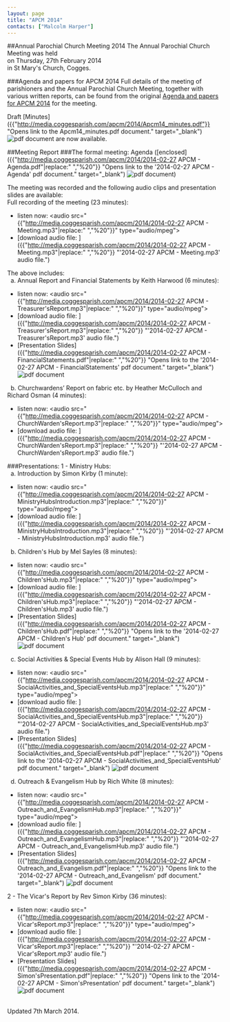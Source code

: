 ```yaml
---
layout: page
title: "APCM 2014"
contacts: ["Malcolm Harper"]
---
```

##Annual Parochial Church Meeting 2014
The Annual Parochial Church Meeting was held<br>
on Thursday, 27th February 2014<br>
in St Mary's Church, Cogges.

###Agenda and papers for APCM 2014 
Full details of the meeting of parishioners and the Annual Parochial Church Meeting, together with various written reports, can be found
from the original [Agenda and papers for APCM 2014](agenda.html "Opens link to the 'Agenda and papers for APCM 2014' page") for the meeting.

Draft [Minutes]({{"http://media.coggesparish.com/apcm/2014/Apcm14_minutes.pdf"}} "Opens link to the Apcm14_minutes.pdf document." target="_blank") <img src="http://media.coggesparish.com/img/pdf.gif" alt="pdf document"> are now available.


##Meeting Report
###The formal meeting:
Agenda ([enclosed]({{"http://media.coggesparish.com/apcm/2014/2014-02-27 APCM - Agenda.pdf"|replace:" ","%20"}} "Opens link to the '2014-02-27 APCM - Agenda' pdf document." target="_blank") <img src="http://media.coggesparish.com/img/pdf.gif" alt="pdf document">)

The meeting was recorded and the following audio clips and presentation slides are available:<br>
Full recording of the meeting (23 minutes):
- listen now: <audio src="{{"http://media.coggesparish.com/apcm/2014/2014-02-27 APCM - Meeting.mp3"|replace:" ","%20"}}" type="audio/mpeg"></audio>
- [download audio file: ]({{"http://media.coggesparish.com/apcm/2014/2014-02-27 APCM - Meeting.mp3"|replace:" ","%20"}} "'2014-02-27 APCM - Meeting.mp3' audio file.")

The above includes:<br>
&nbsp;&nbsp;a. Annual Report and Financial Statements by Keith Harwood (6 minutes):
- listen now: <audio src="{{"http://media.coggesparish.com/apcm/2014/2014-02-27 APCM - Treasurer'sReport.mp3"|replace:" ","%20"}}" type="audio/mpeg"></audio>
- [download audio file: ]({{"http://media.coggesparish.com/apcm/2014/2014-02-27 APCM - Treasurer'sReport.mp3"|replace:" ","%20"}} "'2014-02-27 APCM - Treasurer'sReport.mp3' audio file.")
- [Presentation Slides]({{"http://media.coggesparish.com/apcm/2014/2014-02-27 APCM - FinancialStatements.pdf"|replace:" ","%20"}} "Opens link to the '2014-02-27 APCM - FinancialStatements' pdf document." target="_blank") <img src="http://media.coggesparish.com/img/pdf.gif" alt="pdf document">

&nbsp;&nbsp;b. Churchwardens’ Report on fabric etc. by Heather McCulloch and Richard Osman (4 minutes):
- listen now: <audio src="{{"http://media.coggesparish.com/apcm/2014/2014-02-27 APCM - ChurchWarden'sReport.mp3"|replace:" ","%20"}}" type="audio/mpeg"></audio>
- [download audio file: ]({{"http://media.coggesparish.com/apcm/2014/2014-02-27 APCM - ChurchWarden'sReport.mp3"|replace:" ","%20"}} "'2014-02-27 APCM - ChurchWarden'sReport.mp3' audio file.")

###Presentations:
1 - Ministry Hubs:<br>
&nbsp;&nbsp;a. Introduction by Simon Kirby (1 minute):
- listen now: <audio src="{{"http://media.coggesparish.com/apcm/2014/2014-02-27 APCM - MinistryHubsIntroduction.mp3"|replace:" ","%20"}}" type="audio/mpeg"></audio>
- [download audio file: ]({{"http://media.coggesparish.com/apcm/2014/2014-02-27 APCM - MinistryHubsIntroduction.mp3"|replace:" ","%20"}} "'2014-02-27 APCM - MinistryHubsIntroduction.mp3' audio file.")

&nbsp;&nbsp;b. Children's Hub by Mel Sayles (8 minutes):
- listen now: <audio src="{{"http://media.coggesparish.com/apcm/2014/2014-02-27 APCM - Children'sHub.mp3"|replace:" ","%20"}}" type="audio/mpeg"></audio>
- [download audio file: ]({{"http://media.coggesparish.com/apcm/2014/2014-02-27 APCM - Children'sHub.mp3"|replace:" ","%20"}} "'2014-02-27 APCM - Children'sHub.mp3' audio file.")
- [Presentation Slides]({{"http://media.coggesparish.com/apcm/2014/2014-02-27 APCM - Children'sHub.pdf"|replace:" ","%20"}} "Opens link to the '2014-02-27 APCM - Children's Hub' pdf document." target="_blank") <img src="http://media.coggesparish.com/img/pdf.gif" alt="pdf document">

&nbsp;&nbsp;c. Social Activities & Special Events Hub by Alison Hall (9 minutes):
- listen now: <audio src="{{"http://media.coggesparish.com/apcm/2014/2014-02-27 APCM - SocialActivities_and_SpecialEventsHub.mp3"|replace:" ","%20"}}" type="audio/mpeg"></audio>
- [download audio file: ]({{"http://media.coggesparish.com/apcm/2014/2014-02-27 APCM - SocialActivities_and_SpecialEventsHub.mp3"|replace:" ","%20"}} "'2014-02-27 APCM - SocialActivities_and_SpecialEventsHub.mp3' audio file.")
- [Presentation Slides]({{"http://media.coggesparish.com/apcm/2014/2014-02-27 APCM - SocialActivities_and_SpecialEventsHub.pdf"|replace:" ","%20"}} "Opens link to the '2014-02-27 APCM - SocialActivities_and_SpecialEventsHub' pdf document." target="_blank") <img src="http://media.coggesparish.com/img/pdf.gif" alt="pdf document">

&nbsp;&nbsp;d. Outreach & Evangelism Hub by Rich White (8 minutes):
- listen now: <audio src="{{"http://media.coggesparish.com/apcm/2014/2014-02-27 APCM - Outreach_and_EvangelismHub.mp3"|replace:" ","%20"}}" type="audio/mpeg"></audio>
- [download audio file: ]({{"http://media.coggesparish.com/apcm/2014/2014-02-27 APCM - Outreach_and_EvangelismHub.mp3"|replace:" ","%20"}} "'2014-02-27 APCM - Outreach_and_EvangelismHub.mp3' audio file.")
- [Presentation Slides]({{"http://media.coggesparish.com/apcm/2014/2014-02-27 APCM - Outreach_and_Evangelism.pdf"|replace:" ","%20"}} "Opens link to the '2014-02-27 APCM - Outreach_and_Evangelism' pdf document." target="_blank") <img src="http://media.coggesparish.com/img/pdf.gif" alt="pdf document">

2 - The Vicar's Report by Rev Simon Kirby (36 minutes):
- listen now: <audio src="{{"http://media.coggesparish.com/apcm/2014/2014-02-27 APCM - Vicar'sReport.mp3"|replace:" ","%20"}}" type="audio/mpeg"></audio>
- [download audio file: ]({{"http://media.coggesparish.com/apcm/2014/2014-02-27 APCM - Vicar'sReport.mp3"|replace:" ","%20"}} "'2014-02-27 APCM - Vicar'sReport.mp3' audio file.")
- [Presentation Slides]({{"http://media.coggesparish.com/apcm/2014/2014-02-27 APCM - Simon'sPresentation.pdf"|replace:" ","%20"}} "Opens link to the '2014-02-27 APCM - Simon'sPresentation' pdf document." target="_blank") <img src="http://media.coggesparish.com/img/pdf.gif" alt="pdf document">

<br>Updated 7th March 2014.
